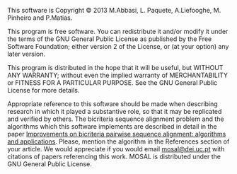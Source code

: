 This software is Copyright © 2013 M.Abbasi, L. Paquete, A.Liefooghe, M. Pinheiro and P.Matias.

This program is free software. You can redistribute it and/or modify it under the terms of the GNU General Public License as published by the Free Software Foundation; either version 2 of the License, or (at your option) any later version.

This program is distributed in the hope that it will be useful, but WITHOUT ANY WARRANTY; without even the implied warranty of MERCHANTABILITY or FITNESS FOR A PARTICULAR PURPOSE. See the GNU General Public License for more details.

Appropriate reference to this software should be made when describing research in which it played a substantive role, so that it may be replicated and verified by others. The bicriteria sequence alignment problem and the algorithms which this software implements are described in detail in the paper [Improvements on bicriteria pairwise sequence alignment: algorithms and applications](http://dx.doi.org/10.1093/bioinformatics/btt098). Please, mention the algorithm in the References section of your article. We would appreciate if you would email mosal@dei.uc.pt with citations of papers referencing this work. MOSAL is distributed under the GNU General Public License.

